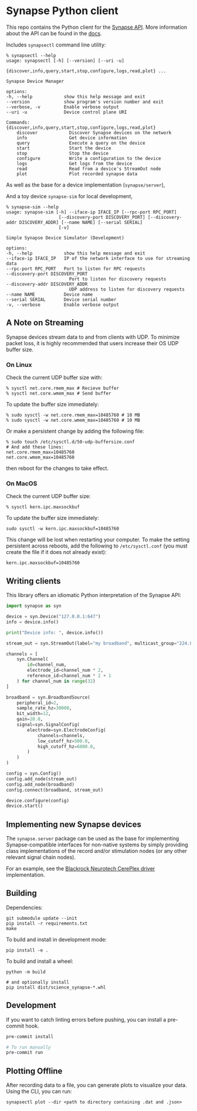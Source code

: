 # Synapse Python client

This repo contains the Python client for the [Synapse API](https://science.xyz/technologies/synapse). More information about the API can be found in the [docs](https://science.xyz/docs/d/synapse/index).

Includes `synapsectl` command line utility:

    % synapsectl --help
    usage: synapsectl [-h] [--version] [--uri -u]
                    {discover,info,query,start,stop,configure,logs,read,plot} ...

    Synapse Device Manager

    options:
    -h, --help            show this help message and exit
    --version             show program's version number and exit
    --verbose, -v         Enable verbose output
    --uri -u              Device control plane URI

    Commands:
    {discover,info,query,start,stop,configure,logs,read,plot}
        discover            Discover Synapse devices on the network
        info                Get device information
        query               Execute a query on the device
        start               Start the device
        stop                Stop the device
        configure           Write a configuration to the device
        logs                Get logs from the device
        read                Read from a device's StreamOut node
        plot                Plot recorded synapse data


As well as the base for a device implementation (`synapse/server`),

And a toy device `synapse-sim` for local development,

    % synapse-sim --help
    usage: synapse-sim [-h] --iface-ip IFACE_IP [--rpc-port RPC_PORT]
                        [--discovery-port DISCOVERY_PORT] [--discovery-addr DISCOVERY_ADDR] [--name NAME] [--serial SERIAL]
                        [-v]

    Simple Synapse Device Simulator (Development)

    options:
    -h, --help            show this help message and exit
    --iface-ip IFACE_IP   IP of the network interface to use for streaming data
    --rpc-port RPC_PORT   Port to listen for RPC requests
    --discovery-port DISCOVERY_PORT
                            Port to listen for discovery requests
    --discovery-addr DISCOVERY_ADDR
                            UDP address to listen for discovery requests
    --name NAME           Device name
    --serial SERIAL       Device serial number
    -v, --verbose         Enable verbose output

## A Note on Streaming

Synapse devices stream data to and from clients with UDP. To minimize packet loss, it is highly recommended that users increase their OS UDP buffer size.

### On Linux

Check the current UDP buffer size with:

```
% sysctl net.core.rmem_max # Recieve buffer
% sysctl net.core.wmem_max # Send buffer
```

To update the buffer size immediately:

```
% sudo sysctl -w net.core.rmem_max=10485760 # 10 MB
% sudo sysctl -w net.core.wmem_max=10485760 # 10 MB
```

Or make a persistent change by adding the following file:

```
% sudo touch /etc/sysctl.d/50-udp-buffersize.conf
# And add these lines:
net.core.rmem_max=10485760
net.core.wmem_max=10485760
```

then reboot for the changes to take effect.

### On MacOS

Check the current UDP buffer size:

```
% sysctl kern.ipc.maxsockbuf
```

To update the buffer size immediately:

```
sudo sysctl -w kern.ipc.maxsockbuf=10485760
```
This change will be lost when restarting your computer. To make the setting persistent across reboots, add the following to `/etc/sysctl.conf` (you must create the file if it does not already exist):

```
kern.ipc.maxsockbuf=10485760
```

## Writing clients

This library offers an idiomatic Python interpretation of the Synapse API:

```python
import synapse as syn

device = syn.Device("127.0.0.1:647")
info = device.info()

print("Device info: ", device.info())

stream_out = syn.StreamOut(label="my broadband", multicast_group="224.0.0.1")

channels = [
    syn.Channel(
        id=channel_num,
        electrode_id=channel_num * 2,
        reference_id=channel_num * 2 + 1
    ) for channel_num in range(32)
]

broadband = syn.BroadbandSource(
    peripheral_id=2,
    sample_rate_hz=30000,
    bit_width=12,
    gain=20.0,
    signal=syn.SignalConfig(
        electrode=syn.ElectrodeConfig(
            channels=channels,
            low_cutoff_hz=500.0,
            high_cutoff_hz=6000.0,
        )
    )
)

config = syn.Config()
config.add_node(stream_out)
config.add_node(broadband)
config.connect(broadband, stream_out)

device.configure(config)
device.start()
```

## Implementing new Synapse devices

The `synapse.server` package can be used as the base for implementing Synapse-compatible interfaces for non-native systems by simply providing class implementations of the record and/or stimulation nodes (or any other relevant signal chain nodes).

For an example, see the [Blackrock Neurotech CerePlex driver](https://github.com/sciencecorp/synapse-cereplex-driver) implementation.

## Building

Dependencies:

    git submodule update --init
    pip install -r requirements.txt
    make

To build and install in development mode:

    pip install -e .

To build and install a wheel:

    python -m build

    # and optionally install
    pip install dist/science_synapse-*.whl

## Development

If you want to catch linting errors before pushing, you can install a pre-commit hook.

```bash
pre-commit install

# To run manually
pre-commit run
```

## Plotting Offline

After recording data to a file, you can generate plots to visualize your data. Using the CLI, you can run:

```
synapsectl plot --dir <path to directory containing .dat and .json>
```
